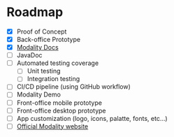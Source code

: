 # Roadmap

- [x] Proof of Concept
- [x] Back-office Prototype
- [x] [Modality Docs](modality-docs)
- [ ] JavaDoc
- [ ] Automated testing coverage
  - [ ] Unit testing
  - [ ] Integration testing
- [ ] CI/CD pipeline (using GitHub workflow)
- [ ] Modality Demo
- [ ] Front-office mobile prototype
- [ ] Front-office desktop prototype
- [ ] App customization (logo, icons, palatte, fonts, etc...)
- [ ] [Official Modality website](modality-website)

[modality-docs]: https://docs.modality-project.org
[modality-website]: https://modality-project.org
